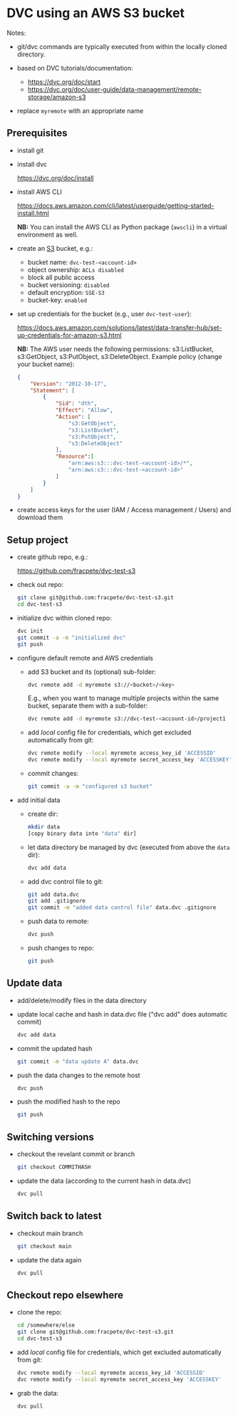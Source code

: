 # DVC using an AWS S3 bucket

Notes:

* git/dvc commands are typically executed from within the locally cloned directory.
* based on DVC tutorials/documentation:

  * https://dvc.org/doc/start
  * https://dvc.org/doc/user-guide/data-management/remote-storage/amazon-s3

* replace `myremote` with an appropriate name


## Prerequisites

* install git
* install dvc

  https://dvc.org/doc/install

* install AWS CLI

  https://docs.aws.amazon.com/cli/latest/userguide/getting-started-install.html

  **NB:** You can install the AWS CLI as Python package (`awscli`) in a 
  virtual environment as well.

* create an [S3](https://aws.amazon.com/s3/) bucket, e.g.:

  * bucket name: `dvc-test-<account-id>`
  * object ownership: `ACLs disabled`
  * block all public access
  * bucket versioning: `disabled`
  * default encryption: `SSE-S3`
  * bucket-key: `enabled`

* set up credentials for the bucket (e.g., user `dvc-test-user`):

  https://docs.aws.amazon.com/solutions/latest/data-transfer-hub/set-up-credentials-for-amazon-s3.html

  **NB:** The AWS user needs the following permissions: s3:ListBucket, s3:GetObject, s3:PutObject, s3:DeleteObject. Example policy (change your bucket name):

  ```json
  {
      "Version": "2012-10-17",
      "Statement": [
          {
              "Sid": "dth",
              "Effect": "Allow",
              "Action": [
                  "s3:GetObject",
                  "s3:ListBucket", 
                  "s3:PutObject", 
                  "s3:DeleteObject"
              ],
              "Resource":[
                  "arn:aws:s3:::dvc-test-<account-id>/*",
                  "arn:aws:s3:::dvc-test-<account-id>"
              ]
          }
      ]
  }
  ```

* create access keys for the user (IAM / Access management / Users) and download them


##  Setup project

* create github repo, e.g.:

  https://github.com/fracpete/dvc-test-s3

* check out repo:

  ```bash
  git clone git@github.com:fracpete/dvc-test-s3.git
  cd dvc-test-s3
  ```

* initialize dvc within cloned repo:

  ```bash
  dvc init
  git commit -a -m "initialized dvc"
  git push
  ```

* configure default remote and AWS credentials

  * add S3 bucket and its (optional) sub-folder:

    ```bash
    dvc remote add -d myremote s3://<bucket>/<key>
    ```
    
    E.g., when you want to manage multiple projects within the same 
    bucket, separate them with a sub-folder:

    ```bash
    dvc remote add -d myremote s3://dvc-test-<account-id>/project1
    ```

  * add *local* config file for credentials, which get excluded 
    automatically from git:

    ```bash
    dvc remote modify --local myremote access_key_id 'ACCESSID'
    dvc remote modify --local myremote secret_access_key 'ACCESSKEY'
    ```

  * commit changes:

    ```bash
    git commit -a -m "configured s3 bucket"
    ```

* add initial data

  * create dir:

    ```bash
    mkdir data
    [copy binary data into "data" dir]
    ```

  * let data directory be managed by dvc (executed from above the `data` dir):

    ```bash
    dvc add data
    ```

  * add dvc control file to git:

    ```bash
    git add data.dvc
    git add .gitignore
    git commit -m "added data control file" data.dvc .gitignore
    ```

  * push data to remote:

    ```bash
    dvc push
    ```

  * push changes to repo:

    ```bash
    git push
    ```
  

## Update data

* add/delete/modify files in the data directory

* update local cache and hash in data.dvc file ("dvc add" does automatic commit)

  ```bash
  dvc add data
  ```

* commit the updated hash

  ```bash
  git commit -m "data update A" data.dvc
  ```

* push the data changes to the remote host

  ```bash
  dvc push
  ```

* push the modified hash to the repo

  ```bash
  git push
  ```


## Switching versions

* checkout the revelant commit or branch

  ```bash
  git checkout COMMITHASH
  ```

* update the data (according to the current hash in data.dvc)

  ```bash
  dvc pull
  ```


## Switch back to latest

* checkout main branch

  ```bash
  git checkout main
  ```

* update the data again

  ```bash
  dvc pull
  ```


## Checkout repo elsewhere

* clone the repo:

  ```bash
  cd /somewhere/else
  git clone git@github.com:fracpete/dvc-test-s3.git
  cd dvc-test-s3
  ```

* add *local* config file for credentials, which get excluded 
  automatically from git:

  ```bash
  dvc remote modify --local myremote access_key_id 'ACCESSID'
  dvc remote modify --local myremote secret_access_key 'ACCESSKEY'
  ```

* grab the data:

  ```bash
  dvc pull
  ```
